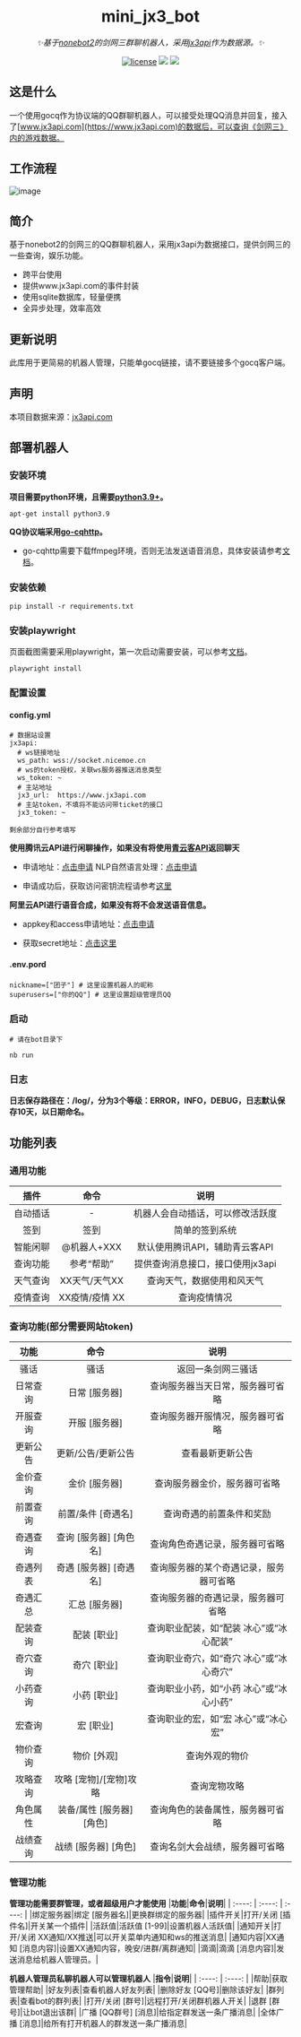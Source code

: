 <div align="center">

# mini_jx3_bot

_✨基于[nonebot2](https://github.com/nonebot/nonebot2)的剑网三群聊机器人，采用[jx3api](https://jx3api.com)作为数据源。✨_

</div>

<p align="center">
<a href="https://www.python.org/">
<img src="https://img.shields.io/badge/python-3.9%2B-blue" alt="license"></a>
<a href="https://github.com/nonebot/nonebot2">
<img src="https://img.shields.io/badge/nonebot-2.0.0b1-yellow"></a>
<a href="https://github.com/Mrs4s/go-cqhttp">
<img src="https://img.shields.io/badge/go--cqhttp-v1.0.0--beta8fix2-red"></a>
</p>


## 这是什么
一个使用gocq作为协议端的QQ群聊机器人，可以接受处理QQ消息并回复，接入了[www.jx3api.com](https://www.jx3api.com)的数据后，可以查询《剑网三》内的游戏数据。

## 工作流程
![image](docs/process.jpg)


## 简介
基于nonebot2的剑网三的QQ群聊机器人，采用jx3api为数据接口，提供剑网三的一些查询，娱乐功能。

- 跨平台使用
- 提供www.jx3api.com的事件封装
- 使用sqlite数据库，轻量便携
- 全异步处理，效率高效

## 更新说明
此库用于更简易的机器人管理，只能单gocq链接，请不要链接多个gocq客户端。

## 声明
本项目数据来源：[jx3api.com](https://www.jx3api.com)

## 部署机器人
### 安装环境
**项目需要python环境，且需要[python3.9+](https://www.python.org/downloads/)。**
```
apt-get install python3.9
```
**QQ协议端采用[go-cqhttp](https://github.com/Mrs4s/go-cqhttp)。**

- go-cqhttp需要下载ffmpeg环境，否则无法发送语音消息，具体安装请参考[文档](https://docs.go-cqhttp.org/guide/quick_start.html#%E5%AE%89%E8%A3%85-ffmpeg)。
### 安装依赖
```
pip install -r requirements.txt
```
### 安装playwright
页面截图需要采用playwright，第一次启动需要安装，可以参考[文档](https://playwright.dev/python/docs/intro)。
```
playwright install
```
### 配置设置
#### config.yml
```
# 数据站设置
jx3api:
  # ws链接地址
  ws_path: wss://socket.nicemoe.cn
  # ws的token授权，关联ws服务器推送消息类型
  ws_token: ~
  # 主站地址
  jx3_url:  https://www.jx3api.com
  # 主站token，不填将不能访问带ticket的接口
  jx3_token: ~

剩余部分自行参考填写
```
**使用腾讯云API进行闲聊操作，如果没有将使用[青云客API](http://api.qingyunke.com/)返回聊天**
- 申请地址：[点击申请](https://console.cloud.tencent.com/cam/capi) NLP自然语言处理：[点击申请](https://console.cloud.tencent.com/nlp)

- 申请成功后，获取访问密钥流程请参考[这里](https://cloud.tencent.com/document/product/598/45511)

**阿里云API进行语音合成，如果没有将不会发送语音信息。**
- appkey和access申请地址：[点击申请](https://nls-portal.console.aliyun.com/overview)

- 获取secret地址：[点击这里](https://usercenter.console.aliyun.com/)
#### .env.pord
```
nickname=["团子"] # 这里设置机器人的昵称
superusers=["你的QQ"] # 这里设置超级管理员QQ
```
### 启动
```
# 请在bot目录下

nb run
```
### 日志
**日志保存路径在：/log/，分为3个等级：ERROR，INFO，DEBUG，日志默认保存10天，以日期命名。**

## 功能列表
### 通用功能
|**插件**|**命令** |**说明**|
| :----: | :----: | :----: |
|自动插话|-|机器人会自动插话，可以修改活跃度|
签到|签到|简单的签到系统|
|智能闲聊|@机器人+XXX|默认使用腾讯API，辅助青云客API|
|查询功能|参考“帮助”|提供查询消息接口，接口使用jx3api|
|天气查询|XX天气/天气XX|查询天气，数据使用和风天气|
|疫情查询|XX疫情/疫情 XX|查询疫情情况|

### 查询功能(部分需要网站token)
|**功能**|**命令**|**说明**|
| :----: | :----: | :----: |
|骚话|骚话|返回一条剑网三骚话|
|日常查询|日常 [服务器]|查询服务器当天日常，服务器可省略|
|开服查询|开服 [服务器]|查询服务器开服情况，服务器可省略|
|更新公告|更新/公告/更新公告|查看最新更新公告|
|金价查询|金价 [服务器]|查询服务器金价，服务器可省略|
|前置查询|前置/条件 [奇遇名]|查询奇遇的前置条件和奖励|
|奇遇查询|查询 [服务器] [角色名]|查询角色奇遇记录，服务器可省略|
|奇遇列表|奇遇 [服务器] [奇遇名]|查询服务器的某个奇遇记录，服务器可省略|
|奇遇汇总|汇总 [服务器]|查询服务器的奇遇记录，服务器可省略|
|配装查询|配装 [职业]|查询职业配装，如“配装 冰心”或“冰心配装”|
|奇穴查询|奇穴 [职业]|查询职业奇穴，如“奇穴 冰心”或“冰心奇穴”|
|小药查询|小药 [职业]|查询职业小药，如“小药 冰心”或“冰心小药”|
|宏查询|宏 [职业]|查询职业的宏，如“宏 冰心”或“冰心宏”|
|物价查询|物价 [外观]|查询外观的物价|
|攻略查询|攻略 [宠物]/[宠物]攻略|查询宠物攻略|
|角色属性|装备/属性 [服务器] [角色]|查询角色的装备属性，服务器可省略|
|战绩查询|战绩 [服务器] [角色]|查询名剑大会战绩，服务器可省略|

### 管理功能
**管理功能需要群管理，或者超级用户才能使用**
|**功能**|**命令**|**说明**|
| :----: | :----: | :----: |
|绑定服务器|绑定 [服务器名]|更换群绑定的服务器|
|插件开关|打开/关闭 [插件名]|开关某一个插件|
|活跃值|活跃值 [1-99]|设置机器人活跃值|
|通知开关|打开/关闭 XX通知/XX推送|可以开关菜单内通知和ws的推送消息|
|通知内容|XX通知 [消息内容]|设置XX通知内容，晚安/进群/离群通知|
|滴滴|滴滴 [消息内容]|发送消息给机器人管理员。|

**机器人管理员私聊机器人可以管理机器人**
|**指令**|**说明**|
| :----: | :----: |
|帮助|获取管理帮助|
|好友列表|查看机器人好友列表|
|删除好友 [QQ号]|删除该好友|
|群列表|查看bot的群列表|
|打开/关闭 [群号]|远程打开/关闭群机器人开关|
|退群 [群号]|让bot退出该群|
|广播 [QQ群号] [消息]|给指定群发送一条广播消息|
|全体广播 [消息]|给所有打开机器人的群发送一条广播消息|
